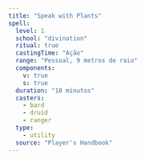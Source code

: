 ```yaml
---
title: "Speak with Plants"
spell:
  level: 1
  school: "divination"
  ritual: true
  castingTime: "Ação"
  range: "Pessoal, 9 metros de raio"
  components:
    v: true
    s: true
  duration: "10 minutos"
  casters:
    - bard
    - druid
    - ranger
  type:
    - utility
  source: "Player's Handbook"
---
```

